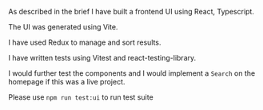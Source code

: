 As described in the brief I have built a frontend UI using React, Typescript.

The UI was generated using Vite.

I have used Redux to manage and sort results.

I have written tests using Vitest and react-testing-library.

I would further test the components and I would implement a `Search` on the homepage if this was a live project.

Please use `npm run test:ui` to run test suite

